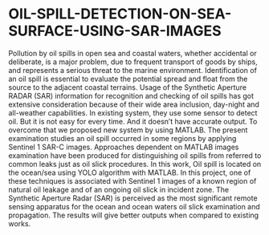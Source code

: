 # OIL-SPILL-DETECTION-ON-SEA-SURFACE-USING-SAR-IMAGES
Pollution by oil spills in open sea and coastal waters, whether accidental or deliberate, is a major problem, due to frequent transport of goods by ships, and represents a serious threat to the marine environment. Identification of an oil spill is essential to evaluate the potential spread and float from the source to the adjacent coastal terrains. Usage of the Synthetic Aperture RADAR (SAR) information for recognition and checking of oil spills has got extensive consideration because of their wide area inclusion, day-night and all-weather capabilities. In existing system, they use some sensor to detect oil. But it is not easy for every time. And it doesn’t have accurate output. To overcome that we proposed new system by using MATLAB. The present examination studies an oil spill occurred in some regions by applying Sentinel 1 SAR-C images. Approaches dependent on MATLAB images examination have been produced for distinguishing oil spills from referred to common leaks just as oil slick procedures. In this work, Oil spill is located on the ocean/sea using YOLO algorithm with MATLAB. In this project, one of these techniques is associated with Sentinel 1 images of a known region of natural oil leakage and of an ongoing oil slick in incident zone. The Synthetic Aperture Radar (SAR) is perceived as the most significant remote sensing apparatus for the ocean and ocean waters oil slick examination and propagation. The results will give better outputs when compared to existing works.
